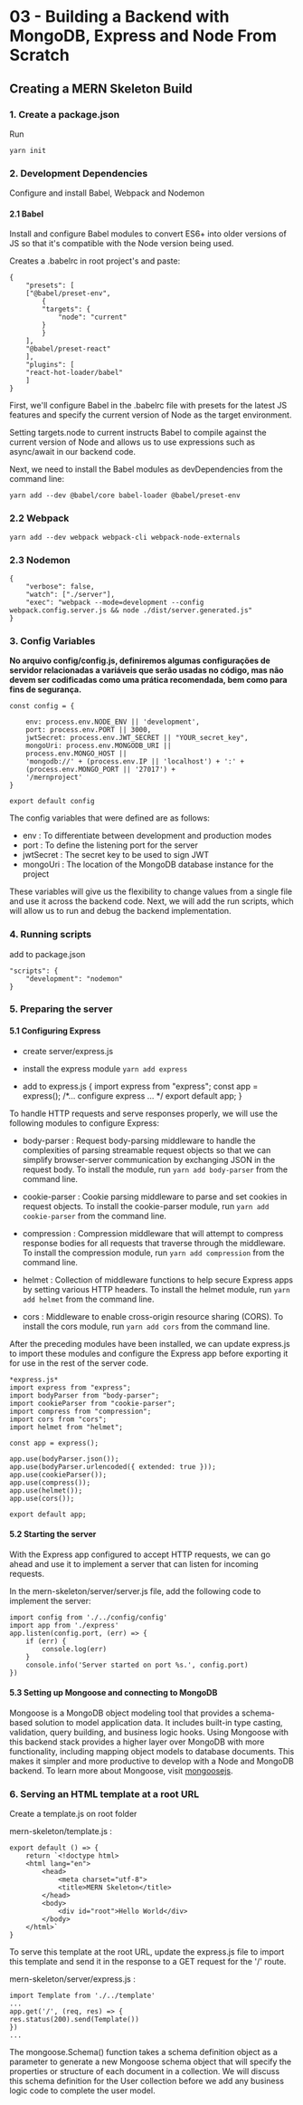 # 03 - Building a Backend with MongoDB, Express and Node From Scratch

## Creating a MERN Skeleton Build

### 1. Create a package.json

Run

`yarn init`

### 2. Development Dependencies

Configure and install Babel, Webpack and Nodemon

#### 2.1 Babel

Install and configure Babel modules to convert ES6+ into older versions of JS so that it's compatible with the Node version being used.

Creates a .babelrc in root project's and paste:

    {
        "presets": [
        ["@babel/preset-env",
            {
            "targets": {
                "node": "current"
            }
            }
        ],
        "@babel/preset-react"
        ],
        "plugins": [
        "react-hot-loader/babel"
        ]
    }


First, we'll configure Babel in the .babelrc file with presets for the latest JS features and specify the current version of Node as the target environment.

Setting targets.node to current instructs Babel to compile against the current version of Node and allows us to use expressions such as async/await in our backend code.

Next, we need to install the Babel modules as devDependencies from the command line:

`yarn add --dev @babel/core babel-loader @babel/preset-env`

### 2.2 Webpack

`yarn add --dev webpack webpack-cli webpack-node-externals`

### 2.3 Nodemon

    {
        "verbose": false,
        "watch": ["./server"],
        "exec": "webpack --mode=development --config webpack.config.server.js && node ./dist/server.generated.js"
    }

### 3. Config Variables

**No arquivo config/config.js, definiremos algumas configurações de servidor relacionadas a variáveis ​​que serão usadas no código, mas não devem ser codificadas como uma prática recomendada, bem como para fins de segurança.**

    const config = {

        env: process.env.NODE_ENV || 'development',
        port: process.env.PORT || 3000,
        jwtSecret: process.env.JWT_SECRET || "YOUR_secret_key",
        mongoUri: process.env.MONGODB_URI ||
        process.env.MONGO_HOST ||
        'mongodb://' + (process.env.IP || 'localhost') + ':' +
        (process.env.MONGO_PORT || '27017') +
        '/mernproject'
    }

    export default config

The config variables that were defined are as follows: 
- env : To differentiate between development and production modes 
- port : To define the listening port for the server 
- jwtSecret : The secret key to be used to sign JWT 
- mongoUri : The location of the MongoDB database instance for the project

These variables will give us the flexibility to change values from a single file and use it across the backend code. Next, we will add the run scripts, which will allow us to run and debug the backend implementation.

### 4. Running scripts

add to package.json

    "scripts": {
        "development": "nodemon"
    }

### 5. Preparing the server

#### 5.1 Configuring Express

- create server/express.js

- install the express module `yarn add express`

- add to express.js
    {
        import express from "express";
        const app = express();
        /*... configure express ... */
        export default app;
    }

To handle HTTP requests and serve responses properly, we will use the following modules to configure Express:

- body-parser : Request body-parsing middleware to handle the
complexities of parsing streamable request objects so that we can simplify browser-server communication by exchanging JSON in the request body. To install the module, run `yarn add body-parser` from the command line. 

- cookie-parser : Cookie parsing middleware to parse and set cookies in request objects. To install the cookie-parser module, run `yarn add cookie-parser` from the command line.

- compression : Compression middleware that will attempt to compress response bodies for all requests that traverse through the middleware. To install the compression module, run `yarn add compression` from the command line.

- helmet : Collection of middleware functions to help secure Express apps by setting various HTTP headers. To install the helmet module, run `yarn add helmet` from the command line.

- cors : Middleware to enable cross-origin resource sharing (CORS). To install the cors module, run `yarn add cors` from the command line.

After the preceding modules have been installed, we can update express.js to import these modules and configure the Express app before exporting it for use in the rest of the server code.

    *express.js*
    import express from "express";
    import bodyParser from "body-parser";
    import cookieParser from "cookie-parser";
    import compress from "compression";
    import cors from "cors";
    import helmet from "helmet";

    const app = express();

    app.use(bodyParser.json());
    app.use(bodyParser.urlencoded({ extended: true }));
    app.use(cookieParser());
    app.use(compress());
    app.use(helmet());
    app.use(cors());

    export default app;

#### 5.2 Starting the server

With the Express app configured to accept HTTP requests, we can go ahead and use it to implement a server that can listen for incoming requests.

In the mern-skeleton/server/server.js file, add the following code to implement the server:

    import config from './../config/config'
    import app from './express'
    app.listen(config.port, (err) => {
        if (err) {
            console.log(err)
        }
        console.info('Server started on port %s.', config.port)
    })

#### 5.3 Setting up Mongoose and connecting to MongoDB

Mongoose is a MongoDB object modeling tool that provides a schema-based solution to model application data. It includes built-in type casting, validation, query building, and business logic hooks. Using Mongoose with this backend stack provides a higher layer over MongoDB with more functionality, including mapping object models to database documents. This makes it simpler and more productive to develop with a Node and MongoDB backend. To learn more about Mongoose, visit [mongoosejs](mongoosejs.com).

### 6. Serving an HTML template at a root URL
Create a template.js on root folder

mern-skeleton/template.js :

    export default () => {
        return `<!doctype html>
        <html lang="en">
            <head>
                <meta charset="utf-8">
                <title>MERN Skeleton</title>
            </head>
            <body>
                <div id="root">Hello World</div>
            </body>
        </html>`
    }

To serve this template at the root URL, update the express.js file to import this template and send it in the response to a GET request for the '/' route.

mern-skeleton/server/express.js :
    
    import Template from './../template'
    ...
    app.get('/', (req, res) => {
    res.status(200).send(Template())
    })
    ...

The mongoose.Schema() function takes a schema definition object as a parameter to
generate a new Mongoose schema object that will specify the properties or structure
of each document in a collection. We will discuss this schema definition for the User
collection before we add any business logic code to complete the user model.